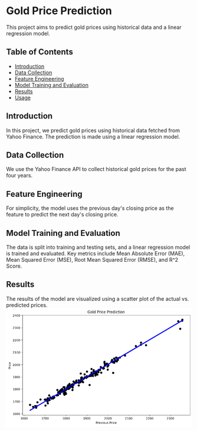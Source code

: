 # Gold Price Prediction

This project aims to predict gold prices using historical data and a linear regression model.

## Table of Contents

- [Introduction](#introduction)
- [Data Collection](#data-collection)
- [Feature Engineering](#feature-engineering)
- [Model Training and Evaluation](#model-training-and-evaluation)
- [Results](#results)
- [Usage](#usage)

## Introduction

In this project, we predict gold prices using historical data fetched from Yahoo Finance. The prediction is made using a linear regression model.

## Data Collection

We use the Yahoo Finance API to collect historical gold prices for the past four years.

## Feature Engineering

For simplicity, the model uses the previous day's closing price as the feature to predict the next day's closing price.

## Model Training and Evaluation

The data is split into training and testing sets, and a linear regression model is trained and evaluated. Key metrics include Mean Absolute Error (MAE), Mean Squared Error (MSE), Root Mean Squared Error (RMSE), and R^2 Score.

## Results

The results of the model are visualized using a scatter plot of the actual vs. predicted prices.
![Result](Result.png)

